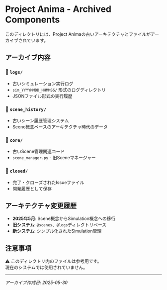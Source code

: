 # Project Anima - Archived Components

このディレクトリには、Project Animaの古いアーキテクチャとファイルがアーカイブされています。

## アーカイブ内容

### 📁 `logs/`
- 古いシミュレーション実行ログ
- `sim_YYYYMMDD_HHMMSS/` 形式のログディレクトリ
- JSONファイル形式の実行履歴

### 📁 `scene_history/`
- 古いシーン履歴管理システム
- Scene概念ベースのアーキテクチャ時代のデータ

### 📁 `core/`
- 古いScene管理関連コード
- `scene_manager.py` - 旧Sceneマネージャー

### 📁 `closed/`
- 完了・クローズされたIssueファイル
- 開発履歴として保存

## アーキテクチャ変更履歴

- **2025年5月**: Scene概念からSimulation概念への移行
- **旧システム**: `@scenes`、`@logs`ディレクトリベース
- **新システム**: シンプル化されたSimulation管理

## 注意事項

⚠️ このディレクトリ内のファイルは参考用です。  
現在のシステムでは使用されていません。

---
*アーカイブ作成日: 2025-05-30* 
